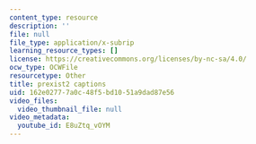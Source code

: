 ```yaml
---
content_type: resource
description: ''
file: null
file_type: application/x-subrip
learning_resource_types: []
license: https://creativecommons.org/licenses/by-nc-sa/4.0/
ocw_type: OCWFile
resourcetype: Other
title: prexist2 captions
uid: 162e0277-7a0c-48f5-bd10-51a9dad87e56
video_files:
  video_thumbnail_file: null
video_metadata:
  youtube_id: E8uZtq_vOYM
---
```

